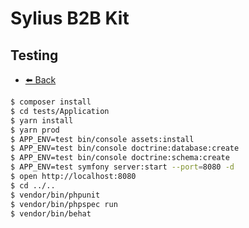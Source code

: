 # Sylius B2B Kit
## Testing

- [⬅️ Back](../README.md)

```bash
$ composer install
$ cd tests/Application
$ yarn install
$ yarn prod
$ APP_ENV=test bin/console assets:install
$ APP_ENV=test bin/console doctrine:database:create
$ APP_ENV=test bin/console doctrine:schema:create
$ APP_ENV=test symfony server:start --port=8080 -d
$ open http://localhost:8080
$ cd ../..
$ vendor/bin/phpunit
$ vendor/bin/phpspec run
$ vendor/bin/behat
```
